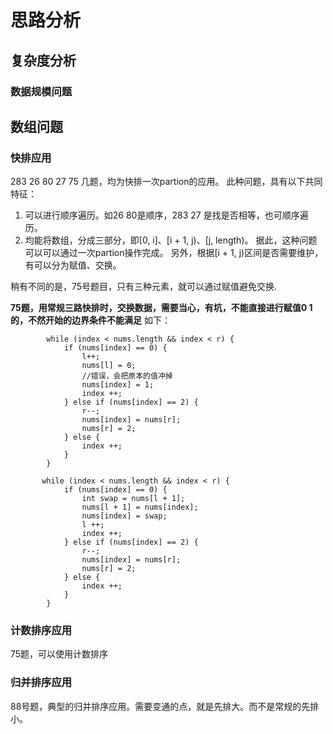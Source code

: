 # 思路分析
## 复杂度分析
### 数据规模问题
## 数组问题
### 快排应用

283 26 80 27 75 几题，均为快排一次partion的应用。
此种问题，具有以下共同特征：
1. 可以进行顺序遍历。如26 80是顺序，283 27 是找是否相等，也可顺序遍历。
2. 均能将数组，分成三部分，即[0, i]、[i + 1, j)、[j, length)。
据此，这种问题可以可以通过一次partion操作完成。
另外，根据[i + 1, j)区间是否需要维护，有可以分为赋值、交换。

稍有不同的是，75号题目，只有三种元素，就可以通过赋值避免交换.

**75题，用常规三路快排时，交换数据，需要当心，有坑，不能直接进行赋值0 1的，不然开始的边界条件不能满足**
如下：
```
        while (index < nums.length && index < r) {
            if (nums[index] == 0) {
                l++;
                nums[l] = 0;
                //错误，会把原本的值冲掉
                nums[index] = 1;
                index ++;
            } else if (nums[index] == 2) {
                r--;
                nums[index] = nums[r];
                nums[r] = 2;
            } else {
                index ++;
            }
        }
        
       while (index < nums.length && index < r) {
            if (nums[index] == 0) {
                int swap = nums[l + 1];
                nums[l + 1] = nums[index];
                nums[index] = swap;
                l ++;
                index ++;
            } else if (nums[index] == 2) {
                r--;
                nums[index] = nums[r];
                nums[r] = 2;
            } else {
                index ++;
            }
        }
```



### 计数排序应用
75题，可以使用计数排序

### 归并排序应用
88号题，典型的归并排序应用。需要变通的点，就是先排大。而不是常规的先排小。
